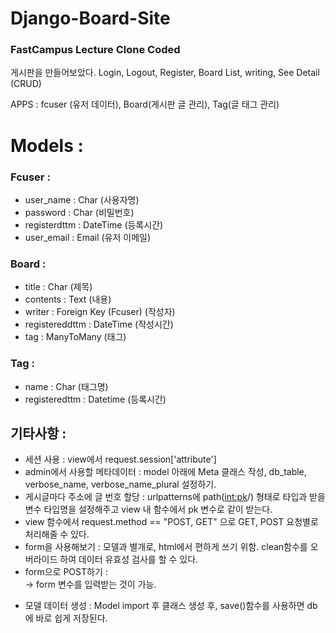 # Django-Board-Site

### FastCampus Lecture Clone Coded

게시판을 만들어보았다. Login, Logout, Register, Board List, writing, See Detail (CRUD)

APPS : fcuser (유저 데이터), Board(게시판 글 관리), Tag(글 태그 관리)

# Models :
 ### Fcuser :
- user_name : Char (사용자명)
- password : Char (비밀번호)
- registerdttm : DateTime (등록시간)
- user_email : Email (유저 이메일)
  
 ### Board :
- title : Char (제목)
- contents : Text (내용)
- writer : Foreign Key (Fcuser) (작성자)
- registereddttm : DateTime (작성시간)
- tag : ManyToMany (태그)
   
 ### Tag :
- name : Char (태그명)
- registeredttm : Datetime (등록시간)
   
## 기타사항 : 
- 세션 사용 : view에서 request.session['attribute']
- admin에서 사용할 메타데이터 : model 아래에 Meta 클래스 작성, db_table, verbose_name, verbose_name_plural 설정하기.
- 게시글마다 주소에 글 번호 할당 : urlpatterns에 path(<int:pk>/) 형태로 타입과 받을 변수 타입명을 설정해주고 view 내 함수에서 pk 변수로 같이 받는다.
- view 함수에서 request.method == "POST, GET" 으로 GET, POST 요청별로 처리해줄 수 있다.
- form을 사용해보기 : 모델과 별개로, html에서 편하게 쓰기 위함. clean함수를 오버라이드 하여 데이터 유효성 검사를 할 수 있다.
- form으로 POST하기 : <form method="POST" action="."> -> form 변수를 입력받는 것이 가능.
- 모델 데이터 생성 : Model import 후 클래스 생성 후, save()함수를 사용하면 db에 바로 쉽게 저장된다.
   

   
   
